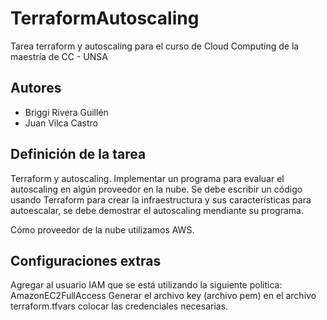 # TerraformAutoscaling
Tarea terraform y autoscaling para el curso de Cloud Computing de la maestría de CC - UNSA 

## Autores
- Briggi Rivera Guillén
- Juan Vilca Castro

## Definición de la tarea
Terraform y autoscaling. Implementar un programa para evaluar el autoscaling en algún proveedor en la nube. Se debe escribir un código usando Terraform para crear la infraestructura y sus características para autoescalar, se debe demostrar el autoscaling mendiante su programa.

Cómo proveedor de la nube utilizamos AWS.

## Configuraciones extras
Agregar al usuario IAM que se está utilizando la siguiente politica: AmazonEC2FullAccess
Generar el archivo key (archivo pem) 
en el archivo terraform.tfvars colocar las credenciales necesarias.
